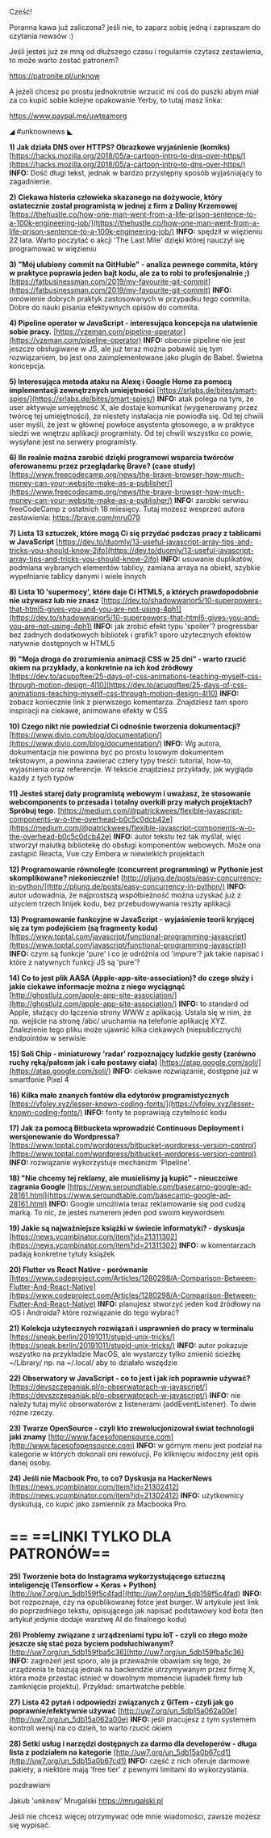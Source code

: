 Cześć!

Poranna kawa już zaliczona? jeśli nie, to zaparz sobię jedną i zapraszam do czytania newsów :)

Jeśli jesteś już ze mną od dłuższego czasu i regularnie czytasz zestawienia, to może warto zostać patronem?

https://patronite.pl/unknow

 

A jeżeli chcesz po prostu jednokrotnie wrzucić mi coś do puszki abym miał za co kupić sobie kolejne opakowanie Yerby, to tutaj masz linka:

https://www.paypal.me/uwteamorg

 

◢ #unknownews ◣


**1) Jak działa DNS over HTTPS? Obrazkowe wyjaśnienie (komiks)**
[https://hacks.mozilla.org/2018/05/a-cartoon-intro-to-dns-over-https/](https://hacks.mozilla.org/2018/05/a-cartoon-intro-to-dns-over-https/)
**INFO:** Dość długi tekst, jednak w bardzo przystępny sposób wyjaśniający to zagadnienie.


**2) Ciekawa historia człowieka skazanego na dożywocie, który ostatecznie został programistą w jednej z firm z Doliny Krzemowej**
[https://thehustle.co/how-one-man-went-from-a-life-prison-sentence-to-a-100k-engineering-job/](https://thehustle.co/how-one-man-went-from-a-life-prison-sentence-to-a-100k-engineering-job/)
**INFO:** spędził w więzieniu 22 lata. Warto poczytać o akcji 'The Last Mile' dzięki której nauczył się programować w więzieniu


**3) "Mój ulubiony commit na GitHubie" - analiza pewnego commita, który w praktyce poprawia jeden bajt kodu, ale za to robi to profesjonalnie ;)**
[https://fatbusinessman.com/2019/my-favourite-git-commit](https://fatbusinessman.com/2019/my-favourite-git-commit)
**INFO:** omówienie dobrych praktyk zastosowanych w przypadku tego commita. Dobre do nauki pisania efektywnych opisów do commita.


**4) Pipeline operator w JavaScript - interesująca koncepcja na ułatwienie sobie pracy.**
[https://vzeman.com/pipeline-operator](https://vzeman.com/pipeline-operator)
**INFO:** obecnie pipeline nie jest jeszcze obsługiwane w JS, ale już teraz można pobawić się tym rozwiązaniem, bo jest ono zaimplementowane jako plugin do Babel. Świetna koncepcja.


**5) Interesująca metoda ataku na Alexę i Google Home za pomocą implementacji zewnętrznych umiejętności**
[https://srlabs.de/bites/smart-spies/](https://srlabs.de/bites/smart-spies/)
**INFO:** atak polega na tym, że user aktywuje umiejętność X, ale dostaje komunikat (wygenerowany przez twórcę tej umiejętności), że niestety instalacja nie powiodła się. Od tej chwili user myśli, że jest w głównej powłoce asystenta głosowego, a w praktyce siedzi we wnętrzu aplikacji programisty. Od tej chwili wszystko co powie, wysyłane jest na serwery programisty.


**6) Ile realnie można zarobić dzięki programowi wsparcia twórców oferowanemu przez przeglądarkę Brave? (case study)**
[https://www.freecodecamp.org/news/the-brave-browser-how-much-money-can-your-website-make-as-a-publisher/](https://www.freecodecamp.org/news/the-brave-browser-how-much-money-can-your-website-make-as-a-publisher/)
**INFO:** zarobki serwisu freeCodeCamp z ostatnich 18 miesięcy. Tutaj możesz wesprzeć autora zestawienia: https://brave.com/mru079


**7) Lista 13 sztuczek, które mogą Ci się przydać podczas pracy z tablicami w JavaScript**
[https://dev.to/duomly/13-useful-javascript-array-tips-and-tricks-you-should-know-2jfo](https://dev.to/duomly/13-useful-javascript-array-tips-and-tricks-you-should-know-2jfo)
**INFO:** usuwanie duplikatów, podmiana wybranych elementów tablicy, zamiana arraya na obiekt, szybkie wypełnianie tablicy danymi i wiele innych


**8) Lista 10 'supermocy', które daje Ci HTML5, a których prawdopodobnie nie używasz lub nie znasz**
[https://dev.to/shadowwarior5/10-superpowers-that-html5-gives-you-and-you-are-not-using-4ph1](https://dev.to/shadowwarior5/10-superpowers-that-html5-gives-you-and-you-are-not-using-4ph1)
**INFO:** jak zrobić efekt typu 'spoiler'? progressbar bez żadnych dodatkowych bibliotek i grafik? sporo użytecznych efektów natywnie dostępnych w HTML5


**9) "Moja droga do zrozumienia animacji CSS w 25 dni" - warto rzucić okiem na przykłady, a konkretnie na ich kod źródłowy**
[https://dev.to/acupoftee/25-days-of-css-animations-teaching-myself-css-through-motion-design-4l10](https://dev.to/acupoftee/25-days-of-css-animations-teaching-myself-css-through-motion-design-4l10)
**INFO:** zobacz koniecznie link z pierwszego komentarza. Znajdziesz tam sporo inspiracji na ciekawe, animowane efekty w CSS


**10) Czego nikt nie powiedział Ci odnośnie tworzenia dokumentacji?**
[https://www.divio.com/blog/documentation/](https://www.divio.com/blog/documentation/)
**INFO:** Wg autora, dokumentacja nie powinna być po prostu losowym dokumentem tekstowym, a powinna zawierać cztery typy treści: tutorial, how-to, wyjaśnienia oraz referencje. W tekście znajdziesz przykłady, jak wygląda każdy z tych typów


**11) Jesteś starej daty programistą webowym i uważasz, że stosowanie webcomponents to przesada i totalny overkill przy małych projektach? Spróbuj tego.**
[https://medium.com/@patrickwees/flexible-javascript-components-w-o-the-overhead-b0c5c0dcb42e](https://medium.com/@patrickwees/flexible-javascript-components-w-o-the-overhead-b0c5c0dcb42e)
**INFO:** autor tekstu też tak myślał, więc stworzył malutką bibliotekę do obsługi komponentów webowych. Może ona zastąpić Reacta, Vue czy Embera w niewielkich projektach


**12) Programowanie równoległe (concurrent programming) w Pythonie jest skomplikowane? niekoniecznie!**
[http://pljung.de/posts/easy-concurrency-in-python/](http://pljung.de/posts/easy-concurrency-in-python/)
**INFO:** autor udowadnia, że najprostszą współbieżność można uzyskać już z użyciem trzech linijek kodu, bez przebudowywania reszty aplikacji


**13) Programowanie funkcyjne w JavaScript - wyjaśnienie teorii kryjącej się za tym podejściem (są fragmenty kodu)**
[https://www.toptal.com/javascript/functional-programming-javascript](https://www.toptal.com/javascript/functional-programming-javascript)
**INFO:** czym są funkcje 'pure' i co je odróżnia od 'impure'? jak takie napisać i które z natywnych funkcji JS są 'pure'?


**14) Co to jest plik AASA (Apple-app-site-association)? do czego służy i jakie ciekawe informacje można z niego wyciągnąć**
[http://ghostlulz.com/apple-app-site-association/](http://ghostlulz.com/apple-app-site-association/)
**INFO:** to standard od Apple, służący do łączenia strony WWW z aplikacją. Ustala się w nim, że np. wejście na stronę /abc/ uruchamia na telefonie aplikację XYZ. Znalezienie tego pliku może ujawnić kilka ciekawych (niepublicznych) endpointów w serwisie


**15) Soli Chip - miniaturowy 'radar' rozpoznający ludzkie gesty (zarówno ruchy ręką/palcem jak i całe postawy ciała)**
[https://atap.google.com/soli/](https://atap.google.com/soli/)
**INFO:** ciekawe rozwiązanie, dostępne już w smartfonie Pixel 4


**16) Kilka mało znanych fontów dla edytorów programistycznych**
[https://vfoley.xyz/lesser-known-coding-fonts/](https://vfoley.xyz/lesser-known-coding-fonts/)
**INFO:** fonty te poprawiają czytelność kodu


**17) Jak za pomocą Bitbucketa wprowadzić Continuous Deployment i wersjonowanie do Wordpressa?**
[https://www.toptal.com/wordpress/bitbucket-wordpress-version-control](https://www.toptal.com/wordpress/bitbucket-wordpress-version-control)
**INFO:** rozwiązanie wykorzystuje mechanizm 'Pipeline'.


**18) "Nie chcemy tej reklamy, ale musieliśmy ją kupić" - nieuczciwe zagrania Google**
[https://www.seroundtable.com/basecamp-google-ad-28161.html](https://www.seroundtable.com/basecamp-google-ad-28161.html)
**INFO:** Google umożliwia teraz reklamowanie się pod cudzą marką. To nic, że jesteś numerem jeden pod swoim keywordsem


**19) Jakie są najważniejsze książki w świecie informatyki? - dyskusja**
[https://news.ycombinator.com/item?id=21311302](https://news.ycombinator.com/item?id=21311302)
**INFO:** w komentarzach padają konkretne tytuły książek


**20) Flutter vs React Native - porównanie**
[https://www.codeproject.com/Articles/1280298/A-Comparison-Between-Flutter-And-React-Native](https://www.codeproject.com/Articles/1280298/A-Comparison-Between-Flutter-And-React-Native)
**INFO:** planujesz stworzyć jeden kod źródłowy na iOS i Androida? które rozwiązanie do tego wybrać?


**21) Kolekcja użytecznych rozwiązań i usprawnień do pracy w terminalu**
[https://sneak.berlin/20191011/stupid-unix-tricks/](https://sneak.berlin/20191011/stupid-unix-tricks/)
**INFO:** autor pokazuje wszystko na przykładzie MacOS, ale wystarczy tylko zmienić ścieżkę ~/Library/ np. na ~/.local/ aby to działało wszędzie


**22) Obserwatory w JavaScript - co to jest i jak ich poprawnie używać?**
[https://devszczepaniak.pl/o-obserwatorach-w-javascript/](https://devszczepaniak.pl/o-obserwatorach-w-javascript/)
**INFO:** nie należy tutaj mylić obserwatorów z listenerami (addEventListener). To dwie różne rzeczy.


**23) Twarze OpenSource - czyli kto zrewolucjonizował świat technologii jaki znamy**
[http://www.facesofopensource.com](http://www.facesofopensource.com)
**INFO:** w górnym menu jest podział na kategorie w których dokonali oni rewolucji. Po kliknięciu widoczny jest opis danej osoby.


**24) Jeśli nie Macbook Pro, to co? Dyskusja na HackerNews**
[https://news.ycombinator.com/item?id=21302412](https://news.ycombinator.com/item?id=21302412)
**INFO:** użytkownicy dyskutują, co kupić jako zamiennik za Macbooka Pro.


== **==LINKI TYLKO DLA PATRONÓW==**
 ==

**25) Tworzenie bota do Instagrama wykorzystującego sztuczną inteligencję (Tensorflow + Keras + Python)**
[http://uw7.org/un_5db159f5c4fad](http://uw7.org/un_5db159f5c4fad)
**INFO:** bot rozpoznaje, czy na opublikowanej fotce jest burger. W artykule jest link do poprzedniego tekstu, opisującego jak napisać podstawowy kod bota (ten artykuł jedynie dodaje warstwę AI do finalnego kodu)


**26) Problemy związane z urządzeniami typu IoT - czyli co złego może jeszcze się stać poza byciem podsłuchiwanym?**
[http://uw7.org/un_5db159fba5c36](http://uw7.org/un_5db159fba5c36)
**INFO:** zagrożeń jest sporo, ale ja przeważnie obawiam się tego, że urządzenia te bazują jednak na backendzie utrzymywanym przez firmę X, która może przestać istnieć w dowolnym momencie (upadek firmy lub zamknięcie projektu). Przykład: smartwatche pebble.


**27) Lista 42 pytań i odpowiedzi związanych z GITem - czyli jak go poprawnie/efektywnie używać**
[http://uw7.org/un_5db15a062a00e](http://uw7.org/un_5db15a062a00e)
**INFO:** jeśli pracujesz z tym systemem kontroli wersji na co dzień, to warto rzucić okiem


**28) Setki usług i narzędzi dostępnych za darmo dla developerów - długa lista z podziałem na kategorie**
[http://uw7.org/un_5db15a0b67cd1](http://uw7.org/un_5db15a0b67cd1)
**INFO:** część z nich oferuje darmowe pakiety, a niektóre mają 'free tier' z pewnymi limitami do wykorzystania.


 
pozdrawiam

Jakub 'unknow' Mrugalski
https://mrugalski.pl
 

Jeśli nie chcesz więcej otrzymywać ode mnie wiadomości, zawsze możesz się wypisać.